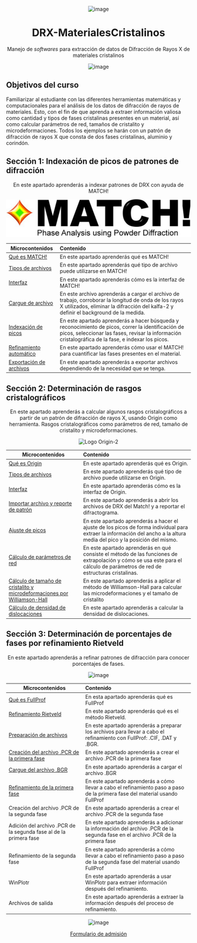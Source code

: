 <div align="center">

![image](https://github.com/MaterialsCompTools/DRX-MaterialesCristalinos/assets/133029646/1befebba-8e78-4b03-b2ae-611376543a23)

# DRX-MaterialesCristalinos
Manejo de _softwares_ para extracción de datos de Difracción de Rayos X de materiales cristalinos<br>

![image](https://github.com/MaterialsCompTools/DRX-MaterialesCristalinos/assets/133029646/175bad1e-c661-4ff7-a0e9-768e3f8c7500)

</div>

## Objetivos del curso
Familiarizar al estudiante con las diferentes herramientas matemáticas y computacionales para el análisis de los datos de difracción de rayos de materiales. Esto, con el fin de que aprenda a extraer información valiosa como cantidad y tipos de fases cristalinas presentes en un material, así como calcular parámetros de red, tamaños de cristalito y microdeformaciones. Todos los ejemplos se harán con un patrón de difracción de rayos X que consta de dos fases cristalinas, aluminio y corindón.<br>

## Sección 1: Indexación de picos de patrones de difracción<br>

<div align="center">

En este apartado aprenderás a indexar patrones de DRX con ayuda de MATCH!

![Logo Match](https://github.com/MaterialsCompTools/DRX-MaterialesCristalinos/blob/main/.graph/Logo%20MATCH.jpg)

</div>

|    Microcontenidos     | Contenido |
|------------------------|:---------------------|
| [Qué es MATCH!](https://github.com/MaterialsCompTools/DRX-MaterialesCristalinos/tree/main/Secci%C3%B3n01#qu%C3%A9-es-match)| En este apartado aprenderás qué es MATCH!|
| [Tipos de archivos](https://github.com/MaterialsCompTools/DRX-MaterialesCristalinos/tree/main/Secci%C3%B3n01#interfaz-de-match)| En este apartado aprenderás qué tipo de archivo puede utilizarse en MATCH!|
| [Interfaz](https://github.com/MaterialsCompTools/DRX-MaterialesCristalinos/tree/main/Secci%C3%B3n01#cargue-de-archivo)| En este apartado aprenderás cómo es la interfaz de MATCH!|
| [Cargue de archivo](https://github.com/MaterialsCompTools/DRX-MaterialesCristalinos/tree/main/Secci%C3%B3n01#cargue-de-archivo)      | En este archivo aprenderás a cargar el archivo de trabajo, corroborar la longitud de onda de los rayos X utilizados, eliminar la difracción del kalfa-2 y definir el background de la medida.|
| [Indexación de picos](https://github.com/MaterialsCompTools/DRX-MaterialesCristalinos/tree/main/Secci%C3%B3n01#indexaci%C3%B3n-de-picos)    | En este apartado aprenderás a hacer búsqueda y reconocimiento de picos, correr la identificación de picos, seleccionar las fases, revisar la información cristalográfica de la fase, e indexar los picos.|
| [Refinamiento automático](https://github.com/MaterialsCompTools/DRX-MaterialesCristalinos/blob/main/Secci%C3%B3n01/Readme.md#refinamiento-autom%C3%A1tico)| En este apartado aprenderás cómo usar el MATCH! para cuantificar las fases presentes en el material.|
| [Exportación de archivos](https://github.com/MaterialsCompTools/DRX-MaterialesCristalinos/blob/main/Secci%C3%B3n01/Readme.md#resultados)| En este apartado aprenderás a exportar archivos dependiendo de la necesidad que se tenga.|

## Sección 2: Determinación de rasgos cristalográficos<br>

<div align="center">

En este apartado aprenderás a calcular algunos rasgos cristalográficos a partir de un patrón de difracción de rayos X, usando Origin como herramienta. Rasgos cristalográficos como parámetros de red, tamaño de cristalito y microdeformaciones.

![Logo Origin-2](https://github.com/MaterialsCompTools/DRX-MaterialesCristalinos/assets/133029646/eb742021-bbe8-4cf0-aea0-a589999f3db6)

</div>

|    Microcontenidos          | Contenido |
|-------------------------------------|:---------------------|
| [Qué es Origin](https://github.com/MaterialsCompTools/DRX-MaterialesCristalinos/tree/main/Secci%C3%B3n02#qu%C3%A9-es-origin)                       | En este apartado aprenderás qué es Origin.|
| [Tipos de archivos](https://github.com/MaterialsCompTools/DRX-MaterialesCristalinos/tree/main/Secci%C3%B3n02#extensiones-de-archivos-de-trabajo)                  | En este apartado aprenderás qué tipo de archivo puede utilizarse en Origin.|
| [Interfaz](https://github.com/MaterialsCompTools/DRX-MaterialesCristalinos/blob/main/Secci%C3%B3n02/Readme.md#interfaz-de-origin)                            | En este apartado aprenderás cómo es la interfaz de Origin.|
| [Importar archivo y reporte de patrón](https://github.com/MaterialsCompTools/DRX-MaterialesCristalinos/blob/main/Secci%C3%B3n02/Readme.md#importar-archivo-y-reportar-el-patr%C3%B3n-de-drx)          | En este apartado aprenderás a abrir los archivos de DRX del Match! y a reportar el difractograma.|
| [Ajuste de picos](https://github.com/MaterialsCompTools/DRX-MaterialesCristalinos/tree/main/Secci%C3%B3n02#ajuste-de-picos)                     | En este apartado aprenderás a hacer el ajuste de los picos de forma individual para extraer la información del ancho a la altura media del pico y la posición del mismo.|
| [Cálculo de parámetros de red](https://github.com/MaterialsCompTools/DRX-MaterialesCristalinos/blob/main/Secci%C3%B3n02/Readme.md#c%C3%A1lculo-de-par%C3%A1metros-de-red)        | En este apartado aprenderás en qué consiste el método de las funciones de extrapolación y cómo se usa este para el cálculo de parámetros de red de estructuras cristalinas.|
| [Cálculo de tamaño de cristalito y microdeformaciones por Williamson-Hall](https://github.com/MaterialsCompTools/DRX-MaterialesCristalinos/tree/main/Secci%C3%B3n02#c%C3%A1lculo-de-tama%C3%B1o-de-cristalito-y-microdeformaciones)                     | En este apartado aprenderás a aplicar el método de Williamson-Hall para calcular las microdeformaciones y el tamaño de cristalito|
| [Cálculo de densidad de dislocaciones](https://github.com/MaterialsCompTools/DRX-MaterialesCristalinos/blob/main/Secci%C3%B3n02/Readme.md#c%C3%A1lculo-de-densidad-de-dislocaciones)| En este apartado aprenderás a calcular la densidad de dislocaciones.|

## Sección 3: Determinación de porcentajes de fases por refinamiento Rietveld<br>

<div align="center">

En este apartado aprenderás a refinar patrones de difracción para conocer porcentajes de fases.<br>

![image](https://github.com/MaterialsCompTools/DRX-MaterialesCristalinos/assets/133029646/46330209-5479-47d2-a44d-5d68836d5ee4)

</div>


|    Microcontenidos          | Contenido |
|-----------------------------|:---------------------|
| [Qué es FullProf](https://github.com/MaterialsCompTools/DRX-MaterialesCristalinos/blob/main/Secci%C3%B3n03/Readme.md#qu%C3%A9-es-fullprof)                             | En esta apartado aprenderás qué es FullProf|
| [Refinamiento Rietveld](https://github.com/MaterialsCompTools/DRX-MaterialesCristalinos/blob/main/Secci%C3%B3n03/Readme.md#refinamiento-rietveld)                       | En este apartado aprenderás qué es el método Rietveld.|
| [Preparación de archivos](https://github.com/MaterialsCompTools/DRX-MaterialesCristalinos/tree/main/Secci%C3%B3n03#preparaci%C3%B3n-de-archivos)                     | En este apartado aprenderás a preparar los archivos para llevar a cabo el refinamiento con FullProf: .CIF, .DAT y .BGR.|
| [Creación del archivo .PCR de la primera fase](https://github.com/MaterialsCompTools/DRX-MaterialesCristalinos/blob/main/Secci%C3%B3n03/Readme.md#creaci%C3%B3n-de-archivo-pcr-de-la-primera-fase)| En este apartado aprenderás a crear el archivo .PCR de la primera fase|
| [Cargue del archivo .BGR](https://github.com/MaterialsCompTools/DRX-MaterialesCristalinos/tree/main/Secci%C3%B3n03#cargue-del-archivo-bgr)                     | En este apartado aprenderás a cargar el archivo .BGR|
| [Refinamiento de la primera fase](https://github.com/MaterialsCompTools/DRX-MaterialesCristalinos/blob/main/Secci%C3%B3n03/Readme.md#refinamiento-de-la-primera-fase)             | En este apartado aprenderás a cómo llevar a cabo el refinamiento paso a paso de la primera fase del material usando FullProf|
| Creación del archivo .PCR de la segunda fase| En este apartado aprenderás a crear el archivo .PCR de la segunda fase|
| Adición del archivo .PCR de la segunda fase al de la primera fase| En este apartado aprenderás a adicionar la información del archivo .PCR de la segunda fase en el archivo .PCR de la primera fase|
| Refinamiento de la segunda fase             | En este apartado aprenderás a cómo llevar a cabo el refinamiento paso a paso de la segunda fase del material usando FullProf|
| WinPlotr                                    | En este apartado aprenderás a usar WinPlotr para extraer información después del refinamiento.|
| Archivos de salida                          | En este apartado aprenderás a extraer la información después del proceso de refinamiento.|

<div align="center">

![image](https://github.com/MaterialsCompTools/DRX-MaterialesCristalinos/assets/133029646/6bc14cd6-c0e2-4ec2-85cb-edf022336c61)

[Formulario de admisión](https://enlace-academico.escuelaing.edu.co/psc/FORMULARIO/EMPLOYEE/SA/c/EC_LOCALIZACION_RE.LC_FRM_ADMEDCO_FL.GBL)

</div>
